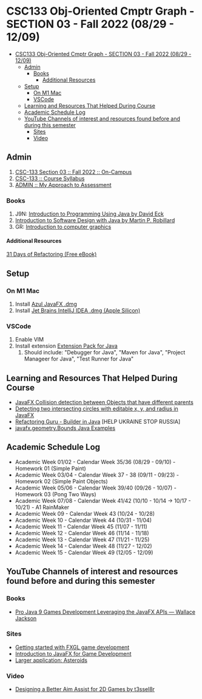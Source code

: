 # CSC133 Obj-Oriented Cmptr Graph - SECTION 03 - Fall 2022 (08/29 - 12/09)

- [CSC133 Obj-Oriented Cmptr Graph - SECTION 03 - Fall 2022 (08/29 - 12/09)](#csc133-obj-oriented-cmptr-graph---section-03---fall-2022-0829---1209)
  - [Admin](#admin)
    - [Books](#books)
      - [Additional Resources](#additional-resources)
  - [Setup](#setup)
    - [On M1 Mac](#on-m1-mac)
    - [VSCode](#vscode)
  - [Learning and Resources That Helped During Course](#learning-and-resources-that-helped-during-course)
  - [Academic Schedule Log](#academic-schedule-log)
  - [YouTube Channels of interest and resources found before and during this semester](#youtube-channels-of-interest-and-resources-found-before-and-during-this-semester)
    - [Sites](#sites)
    - [Video](#video)

## Admin

1. [CSC-133 Section 03 :: Fall 2022 :: On-Campus](welcome_to_csc133_obj_oriented_cmptr_graph.pdf)
2. [CSC-133 :: Course Syllabus](admin_csc133_course_syllabus.pdf)
3. [ADMIN :: My Approach to Assessment](admin_my_approach_to_assessment.pdf)

### Books

1. J9N: [Introduction to Programming Using Java by David Eck](https://math.hws.edu/javanotes/index.html)
2. [Introduction to Software Design with Java by Martin P. Robillard](https://github.com/prmr/SoftwareDesign)
3. GR: [Introduction to computer graphics](https://math.hws.edu/graphicsbook/index.html)

#### Additional Resources

[31 Days of Refactoring (Free eBook)](https://lostechies.com/wp-content/uploads/2011/03/31DaysRefactoring.pdf)

## Setup

### On M1 Mac

1. Install [Azul JavaFX .dmg](https://www.azul.com/downloads/?version=java-18-sts&os=macos&architecture=arm-64-bit&package=jdk-fx)
2. Install [Jet Brains IntelliJ IDEA .dmg (Apple Silicon)](https://www.jetbrains.com/idea/download/#section=mac)

### VSCode

1. Enable VIM
2. Install extension [Extension Pack for Java](https://marketplace.visualstudio.com/items?itemName=vscjava.vscode-java-pack)
   1. Should include: "Debugger for Java", "Maven for Java", "Project Manageer for Java", "Test Runner for Java"

## Learning and Resources That Helped During Course

- [JavaFX Collision detection between Objects that have different parents](https://stackoverflow.com/questions/32804161/javafx-collision-detection-between-objects-that-have-different-parents)
- [Detecting two intersecting circles with editable x, y, and radius in JavaFX](https://codereview.stackexchange.com/questions/58419/detecting-two-intersecting-circles-with-editable-x-y-and-radius-in-javafx)
- [Refactoring Guru - Builder in Java](https://refactoring.guru/design-patterns/builder/java/example) [HELP UKRAINE STOP RUSSIA]
- [javafx.geometry.Bounds Java Examples](https://www.programcreek.com/java-api-examples/?api=javafx.geometry.Bounds)

## Academic Schedule Log

- Academic Week 01/02 - Calendar Week 35/36 (08/29 - 09/10) - Homework 01 (Simple Paint)
- Academic Week 03/04 - Calendar Week 37 - 38 (09/11 - 09/23) - Homework 02 (Simple Paint Objects)
- Academic Week 05/06 - Calendar Week 39/40 (09/26 - 10/07) - Homework 03 (Pong Two Ways)
- Academic Week 07/08 - Calendar Week 41/42 (10/10 - 10/14 -> 10/17 - 10/21) - A1 RainMaker
- Academic Week 09 - Calendar Week 43 (10/24 - 10/28)
- Academic Week 10 - Calendar Week 44 (10/31 - 11/04)
- Academic Week 11 - Calendar Week 45 (11/07 - 11/11)
- Academic Week 12 - Calendar Week 46 (11/14 - 11/18)
- Academic Week 13 - Calendar Week 47 (11/21 - 11/25)
- Academic Week 14 - Calendar Week 48 (11/27 - 12/02)
- Academic Week 15 - Calendar Week 49 (12/05 - 12/09)

## YouTube Channels of interest and resources found before and during this semester

### Books

- [Pro Java 9 Games Development Leveraging the JavaFX APIs — Wallace Jackson](https://library.kre.dp.ua/Books/2-4%20kurs/%D0%9F%D1%80%D0%BE%D0%B3%D1%80%D0%B0%D0%BC%D1%83%D0%B2%D0%B0%D0%BD%D0%BD%D1%8F%20%2B%20%D0%BC%D0%BE%D0%B2%D0%B8%20%D0%BF%D1%80%D0%BE%D0%B3%D1%80%D0%B0%D0%BC%D1%83%D0%B2%D0%B0%D0%BD%D0%BD%D1%8F/Java/Jackson_W_-_Pro_Java_9_Games_Development_-_2017%40bzd_channel.pdf)

### Sites

- [Getting started with FXGL game development](https://webtechie.be/post/2020-05-07-getting-started-with-fxgl/)
- [Introduction to JavaFX for Game Development](https://gamedevelopment.tutsplus.com/tutorials/introduction-to-javafx-for-game-development--cms-23835)
- [Larger application: Asteroids](https://java-programming.mooc.fi/part-14/3-larger-application-asteroids)

### Video

- [Designing a Better Aim Assist for 2D Games by t3ssel8r](https://www.youtube.com/watch?v=yGci-Lb87zs)
